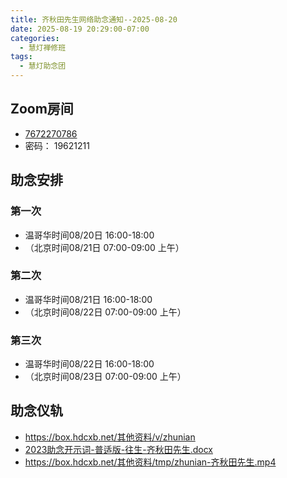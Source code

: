 ```yaml
---
title: 齐秋田先生网络助念通知--2025-08-20
date: 2025-08-19 20:29:00-07:00
categories:
  - 慧灯禅修班
tags:
  - 慧灯助念团
---
```

## Zoom房间

- [7672270786](https://us02web.zoom.us/j/7672270786?pwd=bjRzNVpOT0g1cWF3WWVqVE1PZzlWZz09)
- 密码： 19621211


## 助念安排
### 第一次
- 温哥华时间08/20日 16:00-18:00
- （北京时间08/21日 07:00-09:00 上午）
### 第二次
- 温哥华时间08/21日 16:00-18:00
- （北京时间08/22日 07:00-09:00 上午）
### 第三次
- 温哥华时间08/22日 16:00-18:00
- （北京时间08/23日 07:00-09:00 上午）

## 助念仪轨

- <https://box.hdcxb.net/其他资料/v/zhunian>
- [2023助念开示词-普适版-往生-齐秋田先生.docx](https://s3.ap-northeast-1.wasabisys.com/hdcx/hdv/tmp/2023助念开示词-普适版-往生-齐秋田.docx)
- <https://box.hdcxb.net/其他资料/tmp/zhunian-齐秋田先生.mp4>
